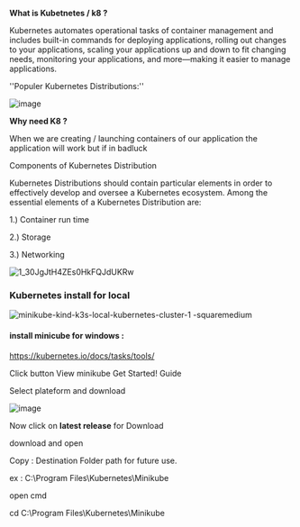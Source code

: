 **What is Kubetnetes / k8 ?**

Kubernetes automates operational tasks of container management and includes built-in commands for deploying applications, rolling out changes to your applications, scaling your applications up and down to fit changing needs, monitoring your applications, and more—making it easier to manage applications.

''Populer Kubernetes Distributions:''

![image](https://github.com/kmahendra999/Kubernetes/assets/9668316/c685214a-194e-49fb-9731-c0338913f0bd)

**Why need K8 ?**

When we are creating / launching containers of our application the application will work but if in badluck


Components of Kubernetes Distribution

Kubernetes Distributions should contain particular elements in order to effectively develop and oversee a Kubernetes ecosystem. Among the essential elements of a Kubernetes Distribution are:

1.) Container run time

2.) Storage

3.) Networking


![1_30JgJtH4ZEs0HkFQJdUKRw](https://github.com/kmahendra999/Kubernetes/assets/9668316/13401d94-2b64-40c7-bdb7-a64d845892d8)

### Kubernetes install for local

![minikube-kind-k3s-local-kubernetes-cluster-1 -squaremedium](https://github.com/kmahendra999/Kubernetes/assets/9668316/70ffc2e0-f758-472f-9c7a-0d874c674c06)


#### install minicube for windows :

https://kubernetes.io/docs/tasks/tools/

Click button View minikube Get Started! Guide

Select plateform and download

![image](https://github.com/kmahendra999/Kubernetes/assets/9668316/a89f0d0d-a2ee-4c90-8581-c0403ad383c2)

Now click on **latest release** for Download

download and open

Copy : Destination Folder path for future use.

ex : C:\Program Files\Kubernetes\Minikube

open cmd 

cd C:\Program Files\Kubernetes\Minikube

